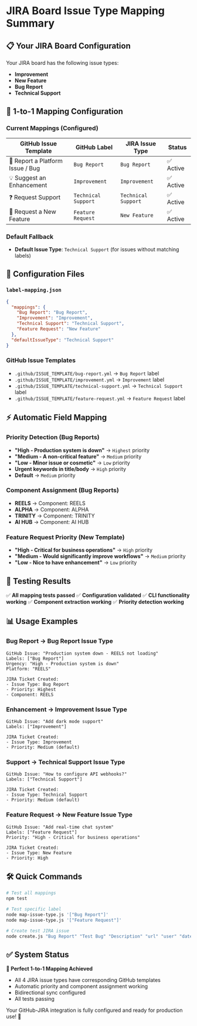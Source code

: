# JIRA Board Issue Type Mapping Summary

## 📋 Your JIRA Board Configuration

Your JIRA board has the following issue types:
- **Improvement**
- **New Feature**
- **Bug Report**
- **Technical Support**

## 🎯 1-to-1 Mapping Configuration

### Current Mappings (Configured)

| GitHub Issue Template | GitHub Label | JIRA Issue Type | Status |
|---|---|---|---|
| 🐛 Report a Platform Issue / Bug | `Bug Report` | `Bug Report` | ✅ Active |
| 💡 Suggest an Enhancement | `Improvement` | `Improvement` | ✅ Active |
| ❓ Request Support | `Technical Support` | `Technical Support` | ✅ Active |
| 🚀 Request a New Feature | `Feature Request` | `New Feature` | ✅ Active |

### Default Fallback
- **Default Issue Type**: `Technical Support` (for issues without matching labels)

## 🔧 Configuration Files

### `label-mapping.json`
```json
{
  "mappings": {
    "Bug Report": "Bug Report",
    "Improvement": "Improvement",
    "Technical Support": "Technical Support",
    "Feature Request": "New Feature"
  },
  "defaultIssueType": "Technical Support"
}
```

### GitHub Issue Templates
- `.github/ISSUE_TEMPLATE/bug-report.yml` → `Bug Report` label
- `.github/ISSUE_TEMPLATE/improvement.yml` → `Improvement` label
- `.github/ISSUE_TEMPLATE/technical-support.yml` → `Technical Support` label
- `.github/ISSUE_TEMPLATE/feature-request.yml` → `Feature Request` label

## ⚡ Automatic Field Mapping

### Priority Detection (Bug Reports)
- **"High - Production system is down"** → `Highest` priority
- **"Medium - A non-critical feature"** → `Medium` priority
- **"Low - Minor issue or cosmetic"** → `Low` priority
- **Urgent keywords in title/body** → `High` priority
- **Default** → `Medium` priority

### Component Assignment (Bug Reports)
- **REELS** → Component: REELS
- **ALPHA** → Component: ALPHA
- **TRINITY** → Component: TRINITY
- **AI HUB** → Component: AI HUB

### Feature Request Priority (New Template)
- **"High - Critical for business operations"** → `High` priority
- **"Medium - Would significantly improve workflows"** → `Medium` priority
- **"Low - Nice to have enhancement"** → `Low` priority

## 🚀 Testing Results

✅ **All mapping tests passed**
✅ **Configuration validated**
✅ **CLI functionality working**
✅ **Component extraction working**
✅ **Priority detection working**

## 📊 Usage Examples

### Bug Report → Bug Report Issue Type
```
GitHub Issue: "Production system down - REELS not loading"
Labels: ["Bug Report"]
Urgency: "High - Production system is down"
Platform: "REELS"

JIRA Ticket Created:
- Issue Type: Bug Report
- Priority: Highest
- Component: REELS
```

### Enhancement → Improvement Issue Type
```
GitHub Issue: "Add dark mode support"
Labels: ["Improvement"]

JIRA Ticket Created:
- Issue Type: Improvement
- Priority: Medium (default)
```

### Support → Technical Support Issue Type
```
GitHub Issue: "How to configure API webhooks?"
Labels: ["Technical Support"]

JIRA Ticket Created:
- Issue Type: Technical Support
- Priority: Medium (default)
```

### Feature Request → New Feature Issue Type
```
GitHub Issue: "Add real-time chat system"
Labels: ["Feature Request"]
Priority: "High - Critical for business operations"

JIRA Ticket Created:
- Issue Type: New Feature
- Priority: High
```

## 🛠️ Quick Commands

```bash
# Test all mappings
npm test

# Test specific label
node map-issue-type.js '["Bug Report"]'
node map-issue-type.js '["Feature Request"]'

# Create test JIRA issue
node create.js "Bug Report" "Test Bug" "Description" "url" "user" "date" '["Bug Report"]'
```

## ✅ System Status

**🎯 Perfect 1-to-1 Mapping Achieved**
- All 4 JIRA issue types have corresponding GitHub templates
- Automatic priority and component assignment working
- Bidirectional sync configured
- All tests passing

Your GitHub-JIRA integration is fully configured and ready for production use! 🚀
